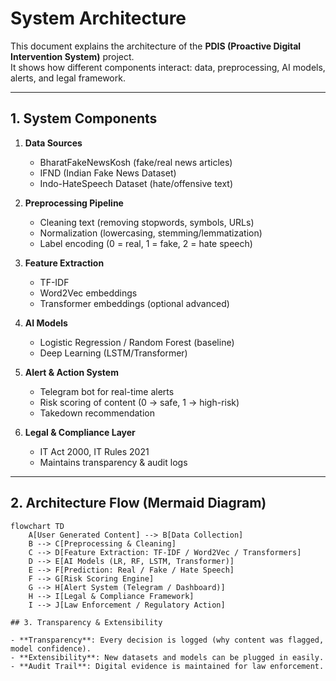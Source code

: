 # System Architecture

This document explains the architecture of the **PDIS (Proactive Digital Intervention System)** project.  
It shows how different components interact: data, preprocessing, AI models, alerts, and legal framework.

---

## 1. System Components

1. **Data Sources**  
   - BharatFakeNewsKosh (fake/real news articles)  
   - IFND (Indian Fake News Dataset)  
   - Indo-HateSpeech Dataset (hate/offensive text)  

2. **Preprocessing Pipeline**  
   - Cleaning text (removing stopwords, symbols, URLs)  
   - Normalization (lowercasing, stemming/lemmatization)  
   - Label encoding (0 = real, 1 = fake, 2 = hate speech)  

3. **Feature Extraction**  
   - TF-IDF  
   - Word2Vec embeddings  
   - Transformer embeddings (optional advanced)  

4. **AI Models**  
   - Logistic Regression / Random Forest (baseline)  
   - Deep Learning (LSTM/Transformer)  

5. **Alert & Action System**  
   - Telegram bot for real-time alerts  
   - Risk scoring of content (0 → safe, 1 → high-risk)  
   - Takedown recommendation  

6. **Legal & Compliance Layer**  
   - IT Act 2000, IT Rules 2021  
   - Maintains transparency & audit logs  

---

## 2. Architecture Flow (Mermaid Diagram)

```mermaid
flowchart TD
    A[User Generated Content] --> B[Data Collection]
    B --> C[Preprocessing & Cleaning]
    C --> D[Feature Extraction: TF-IDF / Word2Vec / Transformers]
    D --> E[AI Models (LR, RF, LSTM, Transformer)]
    E --> F[Prediction: Real / Fake / Hate Speech]
    F --> G[Risk Scoring Engine]
    G --> H[Alert System (Telegram / Dashboard)]
    H --> I[Legal & Compliance Framework]
    I --> J[Law Enforcement / Regulatory Action]
    
## 3. Transparency & Extensibility

- **Transparency**: Every decision is logged (why content was flagged, model confidence).
- **Extensibility**: New datasets and models can be plugged in easily.
- **Audit Trail**: Digital evidence is maintained for law enforcement.

